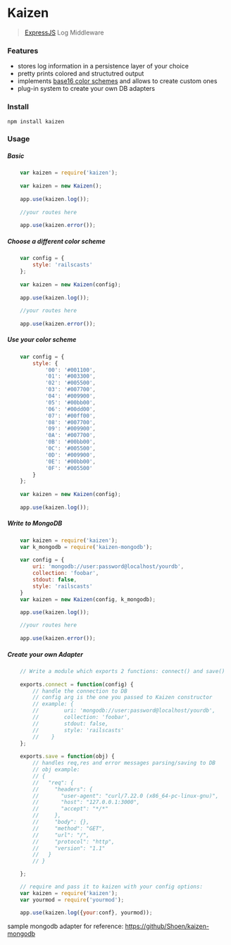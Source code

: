# Kaizen

> [ExpressJS][1] Log Middleware

### Features

 - stores log information in a persistence layer of your choice
 - pretty prints colored and structutred output
 - implements [base16 color schemes][2] and allows to create custom ones
 - plug-in system to create your own DB adapters

### Install

    npm install kaizen
    
### Usage
##### Basic
```javascript
    var kaizen = require('kaizen');
    
    var kaizen = new Kaizen();
    
    app.use(kaizen.log());
    
    //your routes here
    
    app.use(kaizen.error());
```    
##### Choose a different color scheme
```javascript
    var config = {
        style: 'railscasts'
    };
    
    var kaizen = new Kaizen(config);
    
    app.use(kaizen.log());
    
    //your routes here
    
    app.use(kaizen.error());
```    
##### Use your color scheme
```javascript    
    var config = {
        style: {
            '00': '#001100',
            '01': '#003300',
            '02': '#005500',
            '03': '#007700',
            '04': '#009900',
            '05': '#00bb00',
            '06': '#00dd00',
            '07': '#00ff00',
            '08': '#007700',
            '09': '#009900',
            '0A': '#007700',
            '0B': '#00bb00',
            '0C': '#005500',
            '0D': '#009900',
            '0E': '#00bb00',
            '0F': '#005500'
        }
    };
    
    var kaizen = new Kaizen(config);
    
    app.use(kaizen.log());
```    
    
##### Write to MongoDB
```javascript    
    var kaizen = require('kaizen');
    var k_mongodb = require('kaizen-mongodb');
    
    var config = {
        uri: 'mongodb://user:password@localhost/yourdb',
        collection: 'foobar',
        stdout: false,
        style: 'railscasts'
    }
    var kaizen = new Kaizen(config, k_mongodb);

    app.use(kaizen.log());
    
    //your routes here
    
    app.use(kaizen.error());
```    
##### Create your own Adapter
```javascript
    // Write a module which exports 2 functions: connect() and save() 
    
    exports.connect = function(config) {
        // handle the connection to DB
        // config arg is the one you passed to Kaizen constructor
        // example: {
        //        uri: 'mongodb://user:password@localhost/yourdb',
        //        collection: 'foobar',
        //        stdout: false,
        //        style: 'railscasts'
        //    }
    };
    
    exports.save = function(obj) {
        // handles req,res and error messages parsing/saving to DB
        // obj example:
        // {
        //   "req": {
        //     "headers": {
        //       "user-agent": "curl/7.22.0 (x86_64-pc-linux-gnu)",
        //       "host": "127.0.0.1:3000",
        //       "accept": "*/*"
        //     },
        //     "body": {},
        //     "method": "GET",
        //     "url": "/",
        //     "protocol": "http",
        //     "version": "1.1"
        //   }
        // }

    };

    // require and pass it to kaizen with your config options:
    var kaizen = require('kaizen');
    var yourmod = require('yourmod');

    app.use(kaizen.log({your:conf}, yourmod));
```    
sample mongodb adapter for reference: [https://github/Shoen/kaizen-mongodb][3]


  [1]: http://expressjs.com
  [2]: http://chriskempson.github.io/base16/
  [3]: https://github/Shoen/kaizen-mongodb